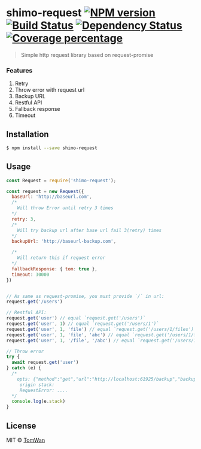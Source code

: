 # shimo-request [![NPM version][npm-image]][npm-url] [![Build Status][travis-image]][travis-url] [![Dependency Status][daviddm-image]][daviddm-url] [![Coverage percentage][coveralls-image]][coveralls-url]
> Simple http request library based on request-promise


### Features

1. Retry
2. Throw error with request url
3. Backup URL
4. Restful API
5. Fallback response
6. Timeout


## Installation

```sh
$ npm install --save shimo-request
```

## Usage

```js
const Request = require('shimo-request');

const request = new Request({
  baseUrl: 'http://baseurl.com',
  /*
    Will throw Error until retry 3 times
  */
  retry: 3,
  /*
    Will try backup url after base url fail 3(retry) times
  */
  backupUrl: 'http://baseurl-backup.com',

  /*
    Will return this if request error
  */
  fallbackResponse: { tom: true },
  timeout: 30000
})


// As same as request-promise, you must provide `/` in url:
request.get('/users')

// Restful API:
request.get('user') // equal `request.get('/users')`
request.get('user', 1) // equal `request.get('/users/1')`
request.get('user', 1, 'file') // equal `request.get('/users/1/files')`
request.get('user', 1, 'file', 'abc') // equal `request.get('/users/1/files/abc')`
request.get('user', 1, '/file', '/abc') // equal `request.get('/users/1/file/abc')`

// Throw error
try {
  await request.get('user')
} catch (e) {
  /*
    opts: {"method":"get","url":"http://localhost:61925/backup","backupUrl":"http://localhost:61925/backup","baseUrl":"http://localhost:61925","retry":1}]
     origin stack:
     RequestError: ....
  */
  console.log(e.stack)
}
```

## License

MIT © [TomWan](https://github.com/wanming)


[npm-image]: https://badge.fury.io/js/shimo-request.svg
[npm-url]: https://npmjs.org/package/shimo-request
[travis-image]: https://travis-ci.org/wanming/shimo-request.svg?branch=master
[travis-url]: https://travis-ci.org/wanming/shimo-request
[daviddm-image]: https://david-dm.org/wanming/shimo-request.svg?theme=shields.io
[daviddm-url]: https://david-dm.org/wanming/shimo-request
[coveralls-image]: https://coveralls.io/repos/wanming/shimo-request/badge.svg
[coveralls-url]: https://coveralls.io/r/wanming/shimo-request
